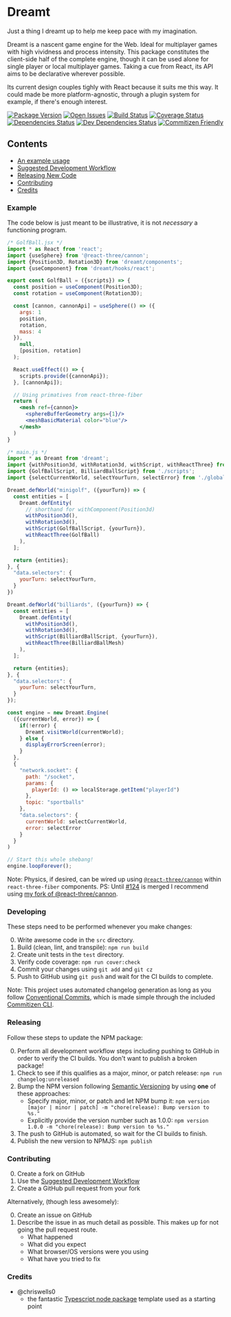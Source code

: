 # Dreamt

Just a thing I dreamt up to help me keep pace with my imagination.

Dreamt is a nascent game engine for the Web. Ideal for multiplayer games with high vividness and process intensity. This package constitutes the client-side half of the complete engine, though it can be used alone for single player or local multiplayer games. Taking a cue from React, its API aims to be declarative wherever possible.

Its current design couples tighly with React because it suits me this way. It could made be more platform-agnostic, through a plugin system for example, if there's enough interest.

[![Package Version][package-image]][package-url]
[![Open Issues][issues-image]][issues-url]
[![Build Status][build-image]][build-url]
[![Coverage Status][coverage-image]][coverage-url]
[![Dependencies Status][dependencies-image]][dependencies-url]
[![Dev Dependencies Status][dev-dependencies-image]][dev-dependencies-url]
[![Commitizen Friendly][commitizen-image]][commitizen-url]

## Contents

- [An example usage](#example)
- [Suggested Development Workflow](#developing)
- [Releasing New Code](#releasing)
- [Contributing](#contributing)
- [Credits](#credits)

### Example

The code below is just meant to be illustrative, it is not _necessary_ a functioning program.

```javascript.jsx
/* GolfBall.jsx */
import * as React from 'react';
import {useSphere} from '@react-three/cannon';
import {Position3D, Rotation3D} from 'dreamt/components';
import {useComponent} from 'dreamt/hooks/react';

export const GolfBall = ({scripts}) => {
  const position = useComponent(Position3D);
  const rotation = useComponent(Rotation3D);

  const [cannon, cannonApi] = useSphere(() => ({
    args: 1
    position,
    rotation,
    mass: 4
  }),
    null,
    [position, rotation]
  );

  React.useEffect(() => {
    scripts.provide({cannonApi});
  }, [cannonApi]);

  // Using primatives from react-three-fiber
  return (
    <mesh ref={cannon}>
      <sphereBufferGeometry args={1}/>
      <meshBasicMaterial color="blue"/>
    </mesh>
  )
}

/* main.js */
import * as Dreamt from 'dreamt';
import {withPosition3d, withRotation3d, withScript, withReactThree} from 'dreamt/components';
import {GolfBallScript, BilliardBallScript} from './scripts';
import {selectCurrentWorld, selectYourTurn, selectError} from './globalState';

Dreamt.defWorld("minigolf", ({yourTurn}) => {
  const entities = [
    Dreamt.defEntity(
      // shorthand for withComponent(Position3d)
      withPosition3d(),
      withRotation3d(),
      withScript(GolfBallScript, {yourTurn}),
      withReactThree(GolfBall)
    ),
  ];

  return {entities};
}, {
  "data.selectors": {
    yourTurn: selectYourTurn,
  }
})

Dreamt.defWorld("billiards", ({yourTurn}) => {
  const entities = [
    Dreamt.defEntity(
      withPosition3d(),
      withRotation3d(),
      withScript(BilliardBallScript, {yourTurn}),
      withReactThree(BilliardBallMesh)
    ),
  ];

  return {entities};
}, {
  "data.selectors": {
    yourTurn: selectYourTurn,
  }
});

const engine = new Dreamt.Engine(
  ({currentWorld, error}) => {
    if(!error) {
      Dreamt.visitWorld(currentWorld);
    } else {
      displayErrorScreen(error);
    }
  },
  {
    "network.socket": {
      path: "/socket",
      params: {
        playerId: () => localStorage.getItem("playerId")
      },
      topic: "sportballs"
    },
    "data.selectors": {
      currentWorld: selectCurrentWorld,
      error: selectError
    }
  }
)

// Start this whole shebang!
engine.loopForever();
```

Note: Physics, if desired, can be wired up using [`@react-three/cannon`](https://github.com/pmndrs/use-cannon) within `react-three-fiber` components.
PS: Until [#124](https://github.com/pmndrs/use-cannon/pull/124) is merged I recommend using [my fork of @react-three/cannon](https://github.com/patreeceeo/use-cannon).

### Developing

These steps need to be performed whenever you make changes:

0. Write awesome code in the `src` directory.
1. Build (clean, lint, and transpile): `npm run build`
2. Create unit tests in the `test` directory.
3. Verify code coverage: `npm run cover:check`
4. Commit your changes using `git add` and `git cz`
5. Push to GitHub using `git push` and wait for the CI builds to complete.

Note: This project uses automated changelog generation as long as you follow [Conventional Commits](https://conventionalcommits.org), which is made simple through the included [Commitizen CLI](http://commitizen.github.io/cz-cli/).

### Releasing

Follow these steps to update the NPM package:

0. Perform all development workflow steps including pushing to GitHub in order to verify the CI builds. You don't want to publish a broken package!
1. Check to see if this qualifies as a major, minor, or patch release: `npm run changelog:unreleased`
2. Bump the NPM version following [Semantic Versioning](https://semver.org) by using **one** of these approaches:
   - Specify major, minor, or patch and let NPM bump it: `npm version [major | minor | patch] -m "chore(release): Bump version to %s."`
   - Explicitly provide the version number such as 1.0.0: `npm version 1.0.0 -m "chore(release): Bump version to %s."`
3. The push to GitHub is automated, so wait for the CI builds to finish.
4. Publish the new version to NPMJS: `npm publish`

### Contributing

0. Create a fork on GitHub
1. Use the [Suggested Development Workflow](#development-workflow)
2. Create a GitHub pull request from your fork

Alternatively, (though less awesomely):

0. Create an issue on GitHub
1. Describe the issue in as much detail as possible. This makes up for not going the pull request route.
   - What happened
   - What did you expect
   - What browser/OS versions were you using
   - What have you tried to fix

### Credits

- @chriswells0
  - the fantastic [Typescript node package](https://github.com/chriswells0/node-typescript-template) template used as a starting point

[project-url]: https://github.com/patreeceeo/dreamt.js
[package-image]: https://badge.fury.io/js/typescript-template.svg
[package-url]: https://badge.fury.io/js/typescript-template
[issues-image]: https://img.shields.io/github/issues/patreeceeo/dreamt.js.svg?style=popout
[issues-url]: https://github.com/patreeceeo/dreamt.js/issues
[build-image]: https://travis-ci.org/patreeceeo/dreamt.js.svg?branch=main
[build-url]: https://travis-ci.org/patreeceeo/dreamt.js
[coverage-image]: https://coveralls.io/repos/github/patreeceeo/dreamt.js/badge.svg?branch=main
[coverage-url]: https://coveralls.io/github/patreeceeo/dreamt.js?branch=main
[dependencies-image]: https://david-dm.org/patreeceeo/dreamt.js/status.svg
[dependencies-url]: https://david-dm.org/patreeceeo/dreamt.js
[dev-dependencies-image]: https://david-dm.org/patreeceeo/dreamt.js/dev-status.svg
[dev-dependencies-url]: https://david-dm.org/patreeceeo/dreamt.js?type=dev
[commitizen-image]: https://img.shields.io/badge/commitizen-friendly-brightgreen.svg
[commitizen-url]: http://commitizen.github.io/cz-cli
